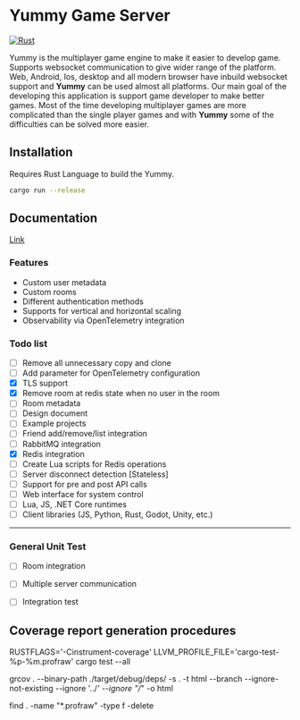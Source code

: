 # Yummy Game Server
[![Rust](https://github.com/erhanbaris/yummy/actions/workflows/rust.yml/badge.svg)](https://github.com/erhanbaris/yummy/actions/workflows/rust.yml)

Yummy is the multiplayer game engine to make it easier to develop game. Supports websocket communication to give wider range of the platform. Web, Android, Ios, desktop and all modern browser have inbuild websocket support and **Yummy** can be used almost all platforms.
Our main goal of the developing this application is support game developer to make better games. Most of the time developing multiplayer games are more complicated than the single player games and with **Yummy** some of the difficulties can be solved more easier.

## Installation
Requires Rust Language to build the Yummy.
```bash
cargo run --release
```

## Documentation
[Link](documents/README.md)

### Features
- Custom user metadata
- Custom rooms
- Different authentication methods
- Supports for vertical and horizontal scaling
- Observability via OpenTelemetry integration

### Todo list

- [ ] Remove all unnecessary copy and clone
- [ ] Add parameter for OpenTelemetry configuration
- [X] TLS support
- [X] Remove room at redis state when no user in the room
- [ ] Room metadata
- [ ] Design document
- [ ] Example projects
- [ ] Friend add/remove/list integration
- [ ] RabbitMQ integration
- [X] Redis integration
- [ ] Create Lua scripts for Redis operations
- [ ] Server disconnect detection [Stateless]
- [ ] Support for pre and post API calls
- [ ] Web interface for system control
- [ ] Lua, JS, .NET Core runtimes
- [ ] Client libraries (JS, Python, Rust, Godot, Unity, etc.)

---

### General Unit Test

- [ ] Room integration
- [ ] Multiple server communication
- [ ] Integration test


## Coverage report generation procedures

RUSTFLAGS='-Cinstrument-coverage' LLVM_PROFILE_FILE='cargo-test-%p-%m.profraw' cargo test --all

grcov . --binary-path ./target/debug/deps/ -s . -t html --branch --ignore-not-existing --ignore '../*' --ignore "/*" -o html

find . -name "*.profraw" -type f -delete